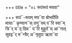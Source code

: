 +++
title = "०८ रूपंरूपं मघवा"

+++
रूपं᳓-रूपम् मघ᳓वा बोभवीति  
मायाः᳓ कृण्वान᳓स् तनु᳓वम् प᳓रि स्वा᳓म्  
त्रि᳓र् य᳓द् दिवः᳓ प᳓रि मुहूर्त᳓म् आ᳓गात्  
सुवइ᳓र् म᳓न्त्रैर् अ᳓नृतुपा ऋता᳓वा